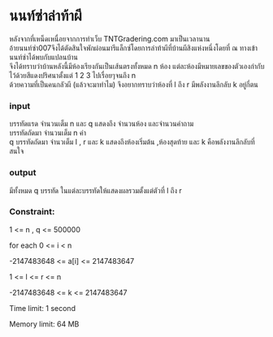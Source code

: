 # นนท์ซ่าล่าท้าผี
หลังจากที่เหน็ดเหนื่อยจากการทำเว็บ TNTGradering.com มาเป็นเวลานาน \
อ้ายนนท์ซ่า007จึงได้ตัดสินใจพักผ่อนมารีแล็กซ์โดยการล่าท้าผีที่บ้านผีสิงแห่งหนึ่งโดยที่ ณ ทางเข้า นนท์ซ่าได้พบกับแปลนบ้าน \
จึงได้ทราบว่าบ้านหลังนี้มีห้องเรียงกันเป็นเส้นตรงทั้งหมด n ห้อง แต่ละห้องมีหมายเลขของตัวเองกำกับไว้ด้วยสีแดงปริศนาตั้งแต่ 1 2 3 ไปเรื่อยๆจนถึง n \
ด้วยความที่เป็นคนกลัวผี (แล้วจะมาทำไม) จึงอยากทราบว่าห้องที่ l ถึง r มีพลังงานลึกลับ k อยู่กี่ตน 
### input
บรรทัดแรด จำนวนเต็ม n และ q แสดงถึง จำนวนห้อง และจำนวนคำถาม \
บรรทัดถัดมา จำนวนเต็ม n ค่า \
q บรรทัดถัดมา จำนวเต็ม l , r และ k แสดงถึงห้องเริ่มต้น ,ห้องสุดท้าย และ k คือพลังงานลึกลับที่สนใจ
### output
มีทั้งหมด q บรรทัด ในแต่ละบรรทัดให้แสดงผลรวมตั้งแต่ตัวที่ l ถึง r

### Constraint:

1 <= n , q <= 500000


for each 0 <= i < n


-2147483648 <= a[i] <= 2147483647

1 <= l <= r <= n

-2147483648 <= k <= 2147483647


Time limit: 1 second

Memory limit: 64 MB

